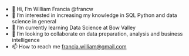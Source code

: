- 👋 Hi, I’m William Francia @francw
- 👀 I’m interested in increasing my knowledge in SQL Python and data science in general
- 🌱 I’m currently learning Data Science at Bow Valley
- 💞️ I’m looking to collaborate on data preparation, analysis and business intelligence
- 📫 How to reach me francia.william@gmail.com

<!---
francw/francw is a ✨ special ✨ repository because its `README.md` (this file) appears on your GitHub profile.
You can click the Preview link to take a look at your changes.
--->

